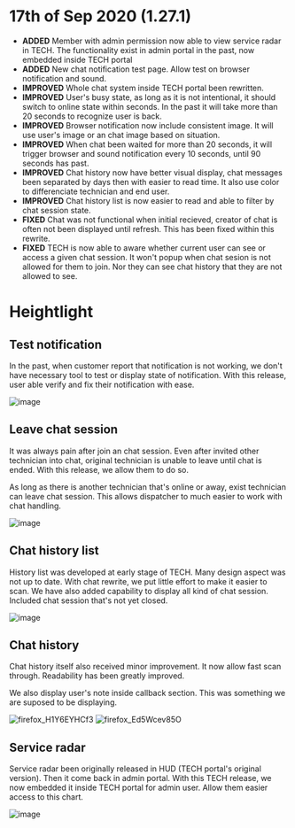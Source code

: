 # 17th of Sep 2020 (1.27.1)
- **ADDED** Member with admin permission now able to view service radar in TECH. The functionality exist in admin portal in the past, now embedded inside TECH portal
- **ADDED** New chat notification test page. Allow test on browser notification and sound.
- **IMPROVED** Whole chat system inside TECH portal been rewritten.
- **IMPROVED** User's busy state, as long as it is not intentional, it should switch to online state within seconds. In the past it will take more than 20 seconds to recognize user is back.
- **IMPROVED** Browser notification now include consistent image. It will use user's image or an chat image based on situation.
- **IMPROVED** When chat been waited for more than 20 seconds, it will trigger browser and sound notification every 10 seconds, until 90 seconds has past.
- **IMPROVED** Chat history now have better visual display, chat messages been separated by days then with easier to read time. It also use color to differenciate technician and end user.
- **IMPROVED** Chat history list is now easier to read and able to filter by chat session state.
- **FIXED** Chat was not functional when initial recieved, creator of chat is often not been displayed until refresh. This has been fixed within this rewrite.
- **FIXED** TECH is now able to aware whether current user can see or access a given chat session. It won't popup when chat sesion is not allowed for them to join. Nor they can see chat history that they are not allowed to see.

# Heightlight

## Test notification
In the past, when customer report that notification is not working, we don't have necessary tool to test or display state of notification. With this release, user able verify and fix their notification with ease.

![image](https://user-images.githubusercontent.com/1712143/93414738-0489bb80-f8f6-11ea-876e-8ca004c0cc21.png)

## Leave chat session
It was always pain after join an chat session. Even after invited other technician into chat, original technician is unable to leave until chat is ended. With this release, we allow them to do so.

As long as there is another technician that's online or away, exist technician can leave chat session. This allows dispatcher to much easier to work with chat handling.

![image](https://user-images.githubusercontent.com/1712143/93414777-1c613f80-f8f6-11ea-9b3e-b48ce6744e89.png)

## Chat history list
History list was developed at early stage of TECH. Many design aspect was not up to date. With chat rewrite, we put little effort to make it easier to scan. We have also added capability to display all kind of chat session. Included chat session that's not yet closed.

![image](https://user-images.githubusercontent.com/1712143/93414812-300ca600-f8f6-11ea-9d7d-2b7e2ad00f63.png)

## Chat history
Chat history itself also received minor improvement. It now allow fast scan through. Readability has been greatly improved. 

We also display user's note inside callback section. This was something we are suposed to be displaying. 

![firefox_H1Y6EYHCf3](https://user-images.githubusercontent.com/1712143/93415010-a8736700-f8f6-11ea-80e3-fcdbc684cf79.png)
![firefox_Ed5Wcev85O](https://user-images.githubusercontent.com/1712143/93415017-ac06ee00-f8f6-11ea-80ec-18b2b95f1df8.png)

## Service radar
Service radar been originally released in HUD (TECH portal's original version). Then it come back in admin portal. With this TECH release, we now embedded it inside TECH portal for admin user. Allow them easier access to this chart.

![image](https://user-images.githubusercontent.com/1712143/93415065-c214ae80-f8f6-11ea-9888-d29d0acbede0.png)
